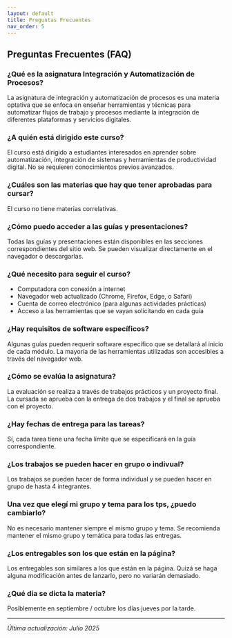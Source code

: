 ```yaml
---
layout: default
title: Preguntas Frecuentes
nav_order: 5
---
```


## Preguntas Frecuentes (FAQ)

### **¿Qué es la asignatura Integración y Automatización de Procesos?**

La asignatura de integración y automatización de procesos es una materia optativa que se enfoca en enseñar herramientas y técnicas para automatizar flujos de trabajo y procesos mediante la integración de diferentes plataformas y servicios digitales.

### **¿A quién está dirigido este curso?**

El curso está dirigido a estudiantes interesados en aprender sobre automatización, integración de sistemas y herramientas de productividad digital. No se requieren conocimientos previos avanzados.

### **¿Cuáles son las materias que hay que tener aprobadas para cursar?**

El curso no tiene materias correlativas.

### **¿Cómo puedo acceder a las guías y presentaciones?**

Todas las guías y presentaciones están disponibles en las secciones correspondientes del sitio web. Se pueden visualizar directamente en el navegador o descargarlas.

### **¿Qué necesito para seguir el curso?**

- Computadora con conexión a internet
- Navegador web actualizado (Chrome, Firefox, Edge, o Safari)
- Cuenta de correo electrónico (para algunas actividades prácticas)
- Acceso a las herramientas que se vayan solicitando en cada guía

### **¿Hay requisitos de software específicos?**

Algunas guías pueden requerir software específico que se detallará al inicio de cada módulo. La mayoría de las herramientas utilizadas son accesibles a través del navegador web.

### **¿Cómo se evalúa la asignatura?**

La evaluación se realiza a través de trabajos prácticos y un proyecto final. La cursada se aprueba con la entrega de dos trabajos y el final se aprueba con el proyecto.

### **¿Hay fechas de entrega para las tareas?**

Sí, cada tarea tiene una fecha límite que se especificará en la guía correspondiente.

### **¿Los trabajos se pueden hacer en grupo o indivual?**

Los trabajos se pueden hacer de forma individual y se pueden hacer en grupo de hasta 4 integrantes.

### **Una vez que elegí mi grupo y tema para los tps, ¿puedo cambiarlo?**

No es necesario mantener siempre el mismo grupo y tema. Se recomienda mantener el mismo grupo y temática para todas las entregas.

### **¿Los entregables son los que están en la página?**

Los entregables son similares a los que están en la página. Quizá se haga alguna modificación antes de lanzarlo, pero no variarán demasiado.

### **¿Qué día se dicta la materia?**

Posiblemente en septiembre / octubre los días jueves por la tarde.

---
*Última actualización: Julio 2025*
